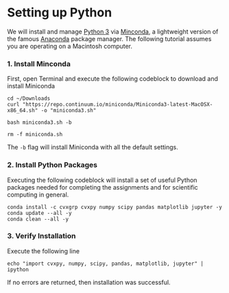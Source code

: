 # Setting up Python

We will install and manage [Python 3](https://www.python.org) via [Minconda](https://conda.io/miniconda.html), a lightweight version of the famous [Anaconda](https://www.continuum.io/downloads) package manager. The following tutorial assumes you are operating on a Macintosh computer.

### 1. Install Minconda

First, open Terminal and execute the following codeblock to download and install Miniconda

```
cd ~/Downloads
curl "https://repo.continuum.io/miniconda/Miniconda3-latest-MacOSX-x86_64.sh" -o "miniconda3.sh"

bash miniconda3.sh -b

rm -f miniconda.sh
```

The `-b` flag will install Miniconda with all the default settings.

### 2. Install Python Packages

Executing the following codeblock will install a set of useful Python packages needed for completing the assignments and for scientific computing in general.

```
conda install -c cvxgrp cvxpy numpy scipy pandas matplotlib jupyter -y
conda update --all -y
conda clean --all -y
```

### 3. Verify Installation

Execute the following line

```
echo "import cvxpy, numpy, scipy, pandas, matplotlib, jupyter" | ipython
```

If no errors are returned, then installation was successful.